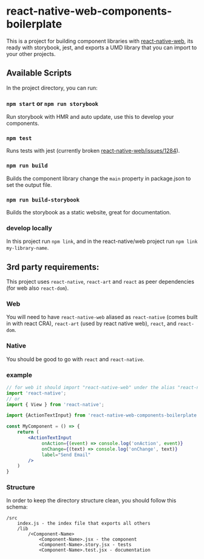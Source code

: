 # react-native-web-components-boilerplate

This is a project for building component libraries with [react-native-web](https://github.com/necolas/react-native-web), its ready with storybook, jest, and exports a UMD library that you can import to your other projects.


## Available Scripts

In the project directory, you can run:

### `npm start` or `npm run storybook`

Run storybook with HMR and auto update, use this to develop your components.

### `npm test`

Runs tests with jest (currently broken [react-native-web/issues/1284](https://github.com/necolas/react-native-web/issues/1284)).

### `npm run build`

Builds the component library change the `main` property in package.json to set the output file.

### `npm run build-storybook`

Builds the storybook as a static website, great for documentation.

### develop locally
In this project run `npm link`, and in the react-native/web project run `npm link my-library-name`.

## 3rd party requirements:

This project uses `react-native`, `react-art` and `react` as peer dependencies (for web also `react-dom`).

### Web
You will need to have `react-native-web` aliased as `react-native` (comes built in with react CRA), `react-art` (used by react native web), `react`, and `react-dom`.

### Native
You should be good to go with `react` and `react-native`.


### example

```jsx harmony
// for web it should import "react-native-web" under the alias "react-native".
import 'react-native';
// or
import { View } from 'react-native';

import {ActionTextInput} from 'react-native-web-components-boilerplate';

const MyComponent = () => {
    return (
        <ActionTextInput
             onAction={(event) => console.log('onAction', event)}
             onChange={(text) => console.log('onChange', text)}
             label="Send Email" 
        />
    )
}
```


### Structure

In order to keep the directory structure clean, you should follow this schema:

```
/src
    index.js - the index file that exports all others
    /lib
        /<Component-Name>
            <Component-Name>.jsx - the component
            <Component-Name>.story.jsx - tests
            <Component-Name>.test.jsx - documentation
```
